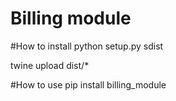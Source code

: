 # Billing module

#How to install
python setup.py sdist

twine upload dist/*

#How to use
pip install billing_module

